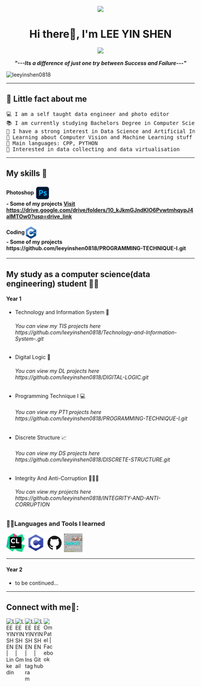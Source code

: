 <p align="center">
  <img src="https://github.com/thompsonemerson/thompsonemerson/raw/master/cover-thompson.png" height="200"/>
</p>
<h1 align="center">Hi there👋, I'm LEE YIN SHEN</h1>
<p align="center">
  <a href="https://github.com/Ratheshan03/readme-typing-svg"><img src="https://readme-typing-svg.herokuapp.com?lines=Computer+Science+Undergraduate&center=true&width=500&height=30"></a>
</p>

<p align="center">
  <b><i>"---Its a difference of just one try between Success and Failure---"</i></b>
</p>

<p align="left"> <img src="https://komarev.com/ghpvc/?username=leeyinshen0818&label=Profile%20views&color=0e75b6&style=flat" alt="leeyinshen0818" /> </p>

<hr>

## 🧑 Little fact about me

<pre>
💻 I am a self taught data engineer and photo editor
📚 I am currently studying Bachelors Degree in Computer Science in Universiti Teknologi Malaysia
📝 I have a strong interest in Data Science and Artificial Intelligence
🌱 Learning about Computer Vision and Machine Learning stuff
🌟 Main languages: CPP, PYTHON
🚩 Interested in data collecting and data virtualisation
</pre>

<hr>

## My skills 💪

  <h4> Photoshop <img src = "IMG/Photoshop.png" width = "40"  align = "center"> <br> - Some of my projects <a href="https://drive.google.com/drive/folders/10_kJkmGJndKlO6PvwtmhqypJ4aIMTOw0?usp=drive_link"> Visit https://drive.google.com/drive/folders/10_kJkmGJndKlO6PvwtmhqypJ4aIMTOw0?usp=drive_link</a> </h4> 

<h4> Coding <img src = "IMG/cpp.png" width = "28"  align = "center"> <br> - Some of my projects https://github.com/leeyinshen0818/PROGRAMMING-TECHNIQUE-I.git </h4>

<hr>

## My study as a computer science(data engineering) student 👨‍🎓

<h4>Year 1</h4>

- Technology and Information System 📱
  <h6>You can view my TIS projects here https://github.com/leeyinshen0818/Technology-and-Information-System-.git </h6>
- Digital Logic 💾
  <h6>You can view my DL projects here https://github.com/leeyinshen0818/DIGITAL-LOGIC.git </h6>
- Programming Technique I 💻
  <h6>You can view my PT1 projects here https://github.com/leeyinshen0818/PROGRAMMING-TECHNIQUE-I.git </h6>
- Discrete Structure 📈
  <h6>You can view my DS projects here https://github.com/leeyinshen0818/DISCRETE-STRUCTURE.git </h6>
- Integrity And Anti-Corruption 🧑‍🤝‍🧑
  <h6>You can view my projects here https://github.com/leeyinshen0818/INTEGRITY-AND-ANTI-CORRUPTION </h6>


### 👨‍💻Languages and Tools I learned 
<img src = "IMG/clion.1024x1024.png" width = "50" > <img src = "IMG/c++.png" width = "50" ><img src = "IMG/GitHub.png" width = "50"><img src = "IMG/Deeds.jpg" width = "50" height = "50">

<hr>

<h4>Year 2</h4>

- to be continued...

<hr>

## Connect with me🤝:
  </hr>
  <a href="https://www.linkedin.com/in/lee-yin-shen-86ba87297">
   <img align="left" alt="LEE YIN SHEN | Linkedin" width="24px" src="https://www.vectorlogo.zone/logos/linkedin/linkedin-icon.svg" />
  </a>
  <a href="mailto:leeyinshen2004@gmail.com">
    <img align="left" alt="LEE YIN SHEN | Gmail" width="26px" src="https://www.vectorlogo.zone/logos/gmail/gmail-icon.svg" />
  </a>
  <a href="https://www.instagram.com/ys_523006">
    <img align="left" alt="LEE YIN SHEN | Instagram" width="24px" src="https://www.vectorlogo.zone/logos/instagram/instagram-icon.svg" />
  </a>
   <a href="https://github.com/leeyinshen0818">
    <img align="left" alt="LEE YIN SHEN | Github" width="26px" src="https://www.vectorlogo.zone/logos/github/github-tile.svg" />
  </a>
    </a>
   <a href="https://www.facebook.com/li.sen.7/">
    <img align="left" alt="Om Patel | Facebook" width="26px" src="https://raw.githubusercontent.com/rahuldkjain/github-profile-readme-generator/master/src/images/icons/Social/facebook.svg"  />
  </a>
  <br>


<!--
**leeyinshen0818/leeyinshen0818** is a ✨ _special_ ✨ repository because its `README.md` (this file) appears on your GitHub profile.

Here are some ideas to get you started:

- 🔭 I’m currently working on ...
- 🌱 I’m currently learning ...
- 👯 I’m looking to collaborate on ...
- 🤔 I’m looking for help with ...
- 💬 Ask me about ...
- 📫 How to reach me: ...
- 😄 Pronouns: ...
- ⚡ Fun fact: ...

- 👨‍💻 All of my projects are available at [https://github.com/leeyinshen0818/leeyinshen0818.git](https://github.com/leeyinshen0818/leeyinshen0818.git)
- 📫 How to reach me **leeyinshen2004@gmail.com**
- 🔭 I’m currently working on Fullstack Web Development, Native Mobile Development.
- 👯 I’m looking to collaborate with Fullstack Web and UI/UX projects.
- 💡 Contributing to Open Source Projects is always been a goal to me.
<h3>Little facts about me 🧑</h3>

- 🧞 A super introvert.
- 🏠 Enjoy to be alone.
- 🌴 A nature lover.
- 🎣 A fishing lover.
- 🔷 A Rubik's cube lover.
  <em>
    Myself <b>Lee Yin Shen</b>, a first year <b>Computer Science</b> undergraduate from <b>Universiti Teknologi Malaysia</b>.
    An aspiring <b>Data Engineer.</b> 
  <br>
-->
